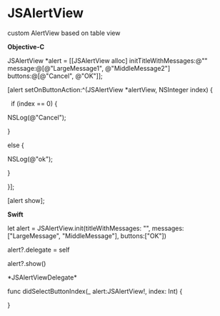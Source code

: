 # JSAlertView
 custom AlertView based on table view
 
 
 **Objective-C** </p>
 
 JSAlertView *alert = [[JSAlertView alloc] initTitleWithMessages:@"" message:@[@"LargeMessage1", @"MiddleMessage2"] buttons:@[@"Cancel", @"OK"]];</p>

 [alert setOnButtonAction:^(JSAlertView *alertView, NSInteger index) {</p>
   if (index == 0) {</p>
        NSLog(@"Cancel");</p>
    }</p>
    else {</p>
        NSLog(@"ok");</p>
    }</p>
 }];</p>
 </p>
 [alert show];
</p></p></p>


**Swift** </p>
let alert = JSAlertView.init(titleWithMessages: "", messages: ["LargeMessage", "MiddleMessage"], buttons:["OK"]) </p>
alert?.delegate = self</p>
alert?.show()</p>
</p></p>
*JSAlertViewDelegate*

func didSelectButtonIndex(_ alert:JSAlertView!, index: Int) {</p>

}
